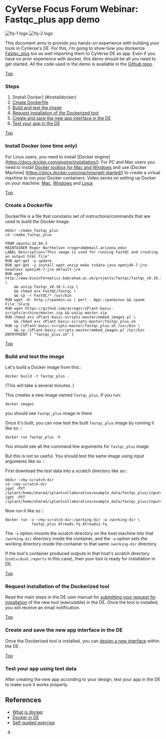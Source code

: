 # CyVerse Focus Forum Webinar: Fastqc_plus app demo 

<a id="top"></a>
<img src="http://imageshack.com/a/img924/4108/f9PfBn.png" alt="fq-1 logo">
<img src="http://imageshack.com/a/img923/6054/z3D1pg.png" alt="fq-2 logo">

This document aims to provide you hands-on experience with building your tools in CyVerse's DE. For this, i'm going to show how you dockerize [Fastqc_plus](http://www.bioinformatics.babraham.ac.uk/projects/fastqc/fastqc_v0.10.1.zip) too as well importing them to CyVerse DE as app. Even if you have no prior experience with docker, this demo should be all you need to get started. All the code used in the demo is available in the [Github repo](https://github.com/upendrak/docker-webinar-1).

<a href="#top" class="top" id="table-of-contents">Top</a>
### Steps
1. [Install Docker] (#installdocker)
2. [Create Dockerfile](#createdockerfile)
3. [Build and test the image](#buildtest) 
4. [Request installation of the Dockerized tool](#request)
5. [Create and save the new app interface in the DE](#newUI)
6. [Test your app in the DE](#testapp)

<a href="#top" class="top" id="table-of-contents">Top</a>
<a id="installdocker"></a>
### Install Docker (one time only)

For Linux users, you need to install [Docker engine] (https://docs.docker.com/engine/installation/). For PC and Mac users you need to install [Docker toolbox for Mac and Windows](https://www.docker.com/products/docker-toolbox) and use [Docker Machine] (https://docs.docker.com/machine/get-started/) to create a virtual machine to run your Docker containers. Video series on setting up Docker on your machine: [Mac](https://www.youtube.com/watch?v=lNkVxDSRo7M), [Windows](https://youtu.be/S7NVloq0EBc) and [Linux](https://www.youtube.com/watch?v=V9AKvZZCWLc)


<a href="#top" class="top" id="table-of-contents">Top</a>
<a id="createdockerfile"></a>
### Create a Dockerfile
Dockerfile is a file that constains set of instructions/commands that are used to build the Docker image.

```
mkdir ~/make_fastqc_plus
cd ~/make_fastqc_plus
```
```
FROM ubuntu:14.04.3
MAINTAINER Roger Barthelson <rogerab@email.arizona.edu>
LABEL Description="This image is used for running FastQC and creating an output html file"
RUN apt-get -y update
RUN apt-get -y install wget unzip make tzdata-java openjdk-7-jre-headless openjdk-7-jre default-jre
RUN wget http://www.bioinformatics.babraham.ac.uk/projects/fastqc/fastqc_v0.10.1.zip \
    && unzip fastqc_v0.10.1.zip \
    && chmod a+x FastQC/fastqc \
    && cp -r FastQC/* /usr/bin
RUN wget -O- http://cpanmin.us | perl - App::cpanminus && cpanm File::Slurp
RUN wget https://github.com/azroger/iPlant-basic-scripts/archive/master.zip && unzip master.zip
RUN chmod a+x iPlant-basic-scripts-master/embed_images.pl \
    && chmod a+x iPlant-basic-scripts-master/fastqc_plus.sh
RUN cp /iPlant-basic-scripts-master/fastqc_plus.sh /usr/bin \
    && cp /iPlant-basic-scripts-master/embed_images.pl /usr/bin
ENTRYPOINT [ "fastqc_plus.sh" ]
```

<a href="#top" class="top" id="table-of-contents">Top</a>
<a id="buildtest"></a>
### Build and test the image

Let's build a Docker image from this::

`docker build -t fastqc_plus .`

(This will take a several minutes..)

This creates a new image named `fastqc_plus`. If you run:

`docker images`

you should see `fastqc_plus` image in there

Once it's built, you can now test the built `fastqc_plus` image by running it like so ::

`docker run fastqc_plus -h`

You should see all the command line arguments for `fastqc_plus` image

But this is not so useful. You should test the same image using input arguments like so ::

First download the test data into a scratch directory like so::

```
mkdir ~/my-scratch-dir
cd ~/my-scratch-dir
iget -PVT /iplant/home/shared/iplantcollaborative/example_data/fastqc_plus/inputs/ATreads.fq
iget -PVT /iplant/home/shared/iplantcollaborative/example_data/fastqc_plus/inputs/ATreads2.fq
```

Now run it like so ::

```
docker run -v ~/my-scratch-dir:/working-dir -w /working-dir \
            fastqc_plus ATreads.fq ATreads2.fq
```
The `-v` option mounts the scratch directory on the host machine into that `/working-dir` directory inside the container, and the `-w` option sets the working directory inside the container to that same `/working-dir` directory.

If the tool's container produced outputs in that host's scratch directory (`individual_reports` in this case), then your tool is ready for installation in DE.

<a href="#top" class="top" id="table-of-contents">Top</a>
<a id="request"></a>
### Request installation of the Dockerized tool
Read the main steps in the DE user manual for [submitting your request for installation](https://wiki.cyverse.org/wiki/display/DEmanual/Requesting+Installation+of+a+New+Tool) of the new tool (executable) in the DE. Once the tool is installed, you will receive an email notification.


<a href="#top" class="top" id="table-of-contents">Top</a>
<a id="newUI"></a>
### Create and save the new app interface in the DE
Once the Dockerized tool is installed, you can [design a new interface](https://pods.iplantCollaborative.org/wiki/display/DEmanual/Designing+the+Interface) within the DE.


<a href="#top" class="top" id="table-of-contents">Top</a>
<a id="testapp"></a>
### Test your app using test data
After creating the new app according to your design, test your app in the DE to make sure it works properly.

## References
- [What is docker](https://www.docker.com/what-docker)
- [Docker in DE](https://pods.cyverse.org/wiki/display/DEmanual/Dockerizing+Your+Tools+for+the+CyVerse+Discovery+Environment#DockerizingYourToolsfortheCyVerseDiscoveryEnvironment-Steps)
- [Self-guided exercise](https://github.com/upendrak/docker-webinar-1/blob/master/exercise.md#optional)
4. 